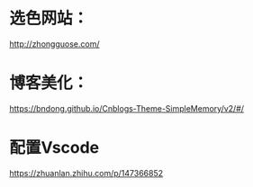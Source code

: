 # 选色网站：
http://zhongguose.com/
# 博客美化：
https://bndong.github.io/Cnblogs-Theme-SimpleMemory/v2/#/
# 配置Vscode
https://zhuanlan.zhihu.com/p/147366852
